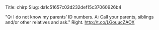Title: chirp
Slug: da1c51657c02d232def15c37060926b4

"Q: I do not know my parents’ ID numbers. A: Call your parents, siblings and/or other relatives and ask." Right. <a href="http://t.co/LGouucZAOX">http://t.co/LGouucZAOX</a>
